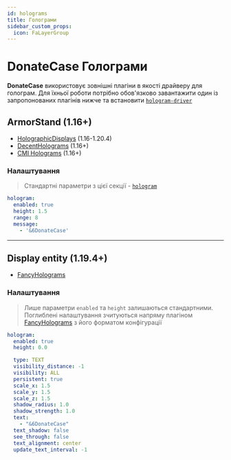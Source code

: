 ```yaml
---
id: holograms
title: Голограми
sidebar_custom_props:
  icon: FaLayerGroup
---
```


# DonateCase Голограми

**DonateCase** використовує зовнішні плагіни в якості драйверу для голограм. Для їхньої роботи потрібно обов'язково завантажити один із запропонованих плагінів нижче та встановити [`hologram-driver`](./Configs/config#hologram-driver)

## ArmorStand (1.16+)

- [HolographicDisplays](https://dev.bukkit.org/projects/holographic-displays) (1.16-1.20.4)
- [DecentHolograms](https://www.spigotmc.org/resources/decentholograms-1-8-1-21-1-papi-support-no-dependencies.96927/) (1.16+)
- [CMI Holograms](https://www.zrips.net/cmi/holograms/) (1.16+)

### Налаштування
> Стандартні параметри з цієї секції - [`hologram`](./Configs/Cases#hologram)

```yaml
hologram:
  enabled: true
  height: 1.5
  range: 8
  message:
    - '&6DonateCase'
```

---

## Display entity (1.19.4+)

- [FancyHolograms](https://hangar.papermc.io/Oliver/FancyHolograms)

### Налаштування
> Лише параметри `enabled` та `height` залишаються стандартними. Поглиблені налаштування зчитуються напряму плагіном [FancyHolograms](https://hangar.papermc.io/Oliver/FancyHolograms) з його форматом конфігурації


```yaml
hologram:
  enabled: true
  height: 0.0

  type: TEXT
  visibility_distance: -1
  visibility: ALL
  persistent: true
  scale_x: 1.5
  scale_y: 1.5
  scale_z: 1.5
  shadow_radius: 1.0
  shadow_strength: 1.0
  text:
    - "&6DonateCase"
  text_shadow: false
  see_through: false
  text_alignment: center
  update_text_interval: -1
```